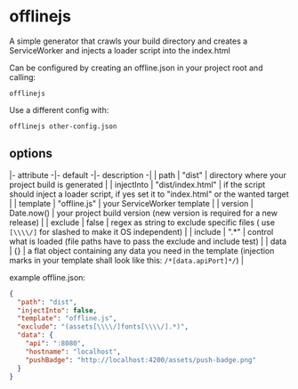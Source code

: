 # offlinejs

A simple generator that crawls your build directory and creates a ServiceWorker and injects a loader script into the index.html


Can be configured by creating an offline.json in your project root and calling:
```
offlinejs
```

Use a different config with:
```
offlinejs other-config.json
```

## options
|- attribute -|- default -|- description -|
| path | "dist" | directory where your project build is generated |
| injectInto | "dist/index.html" | if the script should inject a loader script, if yes set it to "index.html" or the wanted target |
| template | "offline.js" | your ServiceWorker template |
| version | Date.now() | your project build version (new version is required for a new release) |
| exclude | false | regex as string to exclude specific files ( use `[\\\\/]` for slashed to make it OS independent) |
| include | ".*" | control what is loaded (file paths have to pass the exclude and include test) |
| data | {} | a flat object containing any data you need in the template (injection marks in your template shall look like this: `/*[data.apiPort]*/`) |


example offline.json: 
``` json
{
  "path": "dist",
  "injectInto": false,
  "template": "offline.js",
  "exclude": "(assets[\\\\/]fonts[\\\\/].*)",
  "data": {
    "api": ":8080",
    "hostname": "localhost",
    "pushBadge": "http://localhost:4200/assets/push-badge.png"
  }
}
```